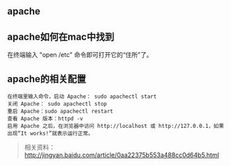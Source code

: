 ##  apache


## apache如何在mac中找到

在终端输入 "open /etc" 命令即可打开它的“住所”了。



## apache的相关配置

	在终端里输入命令，启动 Apache： sudo apachectl start       
	关闭 Apache： sudo apachectl stop      
	重启 Apache：sudo apachectl restart      
	查看 Apache 版本：httpd -v      
	启用 Apache 之后，在浏览器中访问 http://localhost 或 http://127.0.0.1，如果出现“It works!”就表示运行正常。


>相关资料：http://jingyan.baidu.com/article/0aa22375b553a488cc0d64b5.html